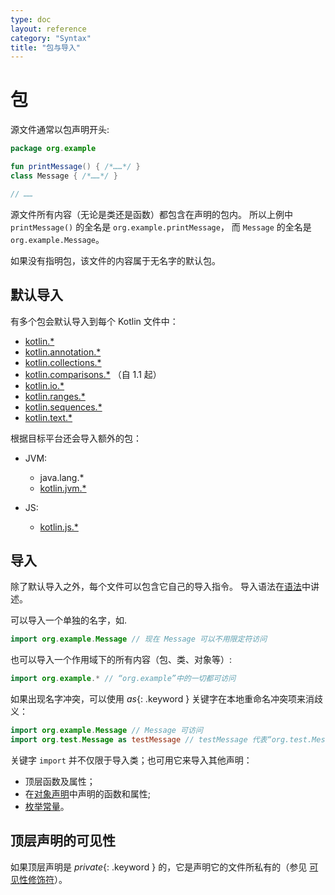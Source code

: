 ```yaml
---
type: doc
layout: reference
category: "Syntax"
title: "包与导入"
---
```


# 包

源文件通常以包声明开头:

<div class="sample" markdown="1" theme="idea" data-highlight-only>

```kotlin
package org.example

fun printMessage() { /*……*/ }
class Message { /*……*/ }

// ……
```
</div>

源文件所有内容（无论是类还是函数）都包含在声明的包内。
所以上例中 `printMessage()` 的全名是 `org.example.printMessage`，
而 `Message` 的全名是 `org.example.Message`。

如果没有指明包，该文件的内容属于无名字的默认包。

## 默认导入

有多个包会默认导入到每个 Kotlin 文件中：

- [kotlin.*](https://kotlinlang.org/api/latest/jvm/stdlib/kotlin/index.html)
- [kotlin.annotation.*](https://kotlinlang.org/api/latest/jvm/stdlib/kotlin.annotation/index.html)
- [kotlin.collections.*](https://kotlinlang.org/api/latest/jvm/stdlib/kotlin.collections/index.html)
- [kotlin.comparisons.*](https://kotlinlang.org/api/latest/jvm/stdlib/kotlin.comparisons/index.html)  （自 1.1 起）
- [kotlin.io.*](https://kotlinlang.org/api/latest/jvm/stdlib/kotlin.io/index.html)
- [kotlin.ranges.*](https://kotlinlang.org/api/latest/jvm/stdlib/kotlin.ranges/index.html)
- [kotlin.sequences.*](https://kotlinlang.org/api/latest/jvm/stdlib/kotlin.sequences/index.html)
- [kotlin.text.*](https://kotlinlang.org/api/latest/jvm/stdlib/kotlin.text/index.html)

根据目标平台还会导入额外的包：

- JVM:
  - java.lang.*
  - [kotlin.jvm.*](https://kotlinlang.org/api/latest/jvm/stdlib/kotlin.jvm/index.html)

- JS:    
  - [kotlin.js.*](https://kotlinlang.org/api/latest/jvm/stdlib/kotlin.js/index.html)

## 导入

除了默认导入之外，每个文件可以包含它自己的导入指令。
导入语法在[语法](grammar.html#importHeader)中讲述。

可以导入一个单独的名字，如.

<div class="sample" markdown="1" theme="idea" data-highlight-only>

```kotlin
import org.example.Message // 现在 Message 可以不用限定符访问
```
</div>

也可以导入一个作用域下的所有内容（包、类、对象等）:

<div class="sample" markdown="1" theme="idea" data-highlight-only>

```kotlin
import org.example.* // “org.example”中的一切都可访问
```
</div>

如果出现名字冲突，可以使用 *as*{: .keyword } 关键字在本地重命名冲突项来消歧义：

<div class="sample" markdown="1" theme="idea" data-highlight-only>

```kotlin
import org.example.Message // Message 可访问
import org.test.Message as testMessage // testMessage 代表“org.test.Message”
```
</div>

关键字 `import` 并不仅限于导入类；也可用它来导入其他声明：

  * 顶层函数及属性；
  * 在[对象声明](object-declarations.html#对象声明)中声明的函数和属性;
  * [枚举常量](enum-classes.html)。

## 顶层声明的可见性

如果顶层声明是 *private*{: .keyword } 的，它是声明它的文件所私有的（参见 [可见性修饰符](visibility-modifiers.html)）。
